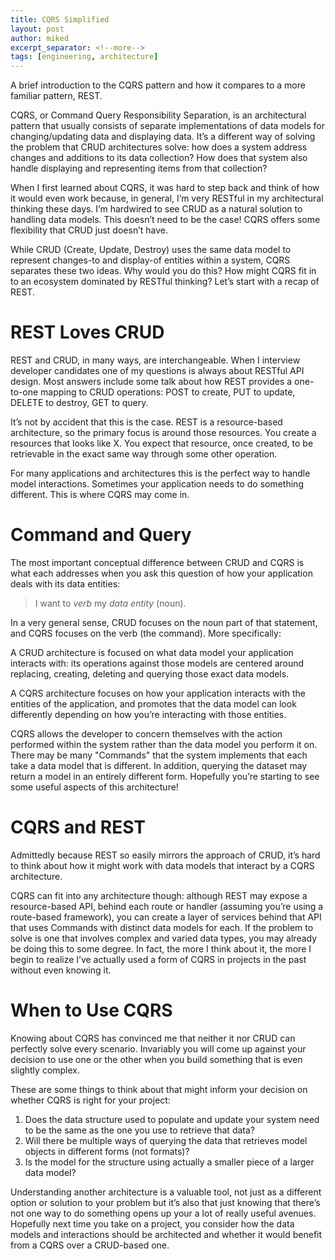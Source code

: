 ```yaml
---
title: CQRS Simplified
layout: post
author: miked
excerpt_separator: <!--more-->
tags: [engineering, architecture]
---
```


<p class="excerpt">
A brief introduction to the CQRS pattern and how it compares to a more familiar pattern, REST.
</p>

<!--more-->

CQRS, or Command Query Responsibility Separation, is an architectural pattern that usually consists of separate implementations of data models for changing/updating data and displaying data. It’s a different way of solving the problem that CRUD architectures solve: how does a system address changes and additions to its data collection? How does that system also handle displaying and representing items from that collection?

When I first learned about CQRS, it was hard to step back and think of how it would even work because, in general, I’m very RESTful in my architectural thinking these days. I’m hardwired to see CRUD as a natural solution to handling data models. This doesn’t need to be the case! CQRS offers some flexibility that CRUD just doesn’t have.

While CRUD (Create, Update, Destroy) uses the same data model to represent changes-to and display-of entities within a system, CQRS separates these two ideas. Why would you do this? How might CQRS fit in to an ecosystem dominated by RESTful thinking? Let’s start with a recap of REST.

# REST Loves CRUD

REST and CRUD, in many ways, are interchangeable. When I interview developer candidates one of my questions is always about RESTful API design. Most answers include some talk about how REST provides a one-to-one mapping to CRUD operations: POST to create, PUT to update, DELETE to destroy, GET to query.

It’s not by accident that this is the case. REST is a resource-based architecture, so the primary focus is around those resources. You create a resources that looks like X. You expect that resource, once created, to be retrievable in the exact same way through some other operation.

For many applications and architectures this is the perfect way to handle model interactions. Sometimes your application needs to do something different. This is where CQRS may come in.

# Command and Query

The most important conceptual difference between CRUD and CQRS is what each addresses when you ask this question of how your application deals with its data entities:

> I want to _verb_ my _data entity_ (noun).

In a very general sense, CRUD focuses on the noun part of that statement, and CQRS focuses on the verb (the command). More specifically:

A CRUD architecture is focused on what data model your application interacts with: its operations against those models are centered around replacing, creating, deleting and querying those exact data models.

A CQRS architecture focuses on how your application interacts with the entities of the application, and promotes that the data model can look differently depending on how you’re interacting with those entities.

CQRS allows the developer to concern themselves with the action performed within the system rather than the data model you perform it on. There may be many "Commands" that the system implements that each take a data model that is different. In addition, querying the dataset may return a model in an entirely different form. Hopefully you’re starting to see some useful aspects of this architecture!

# CQRS and REST

Admittedly because REST so easily mirrors the approach of CRUD, it’s hard to think about how it might work with data models that interact by a CQRS architecture.

CQRS can fit into any architecture though: although REST may expose a resource-based API, behind each route or handler (assuming you’re using a route-based framework), you can create a layer of services behind that API that uses Commands with distinct data models for each. If the problem to solve is one that involves complex and varied data types, you may already be doing this to some degree. In fact, the more I think about it, the more I begin to realize I’ve actually used a form of CQRS in projects in the past without even knowing it.

# When to Use CQRS

Knowing about CQRS has convinced me that neither it nor CRUD can perfectly solve every scenario. Invariably you will come up against your decision to use one or the other when you build something that is even slightly complex.

These are some things to think about that might inform your decision on whether CQRS is right for your project:

1. Does the data structure used to populate and update your system need to be the same as the one you use to retrieve that data?
2. Will there be multiple ways of querying the data that retrieves model objects in different forms (not formats)?
3. Is the model for the structure using actually a smaller piece of a larger data model?

Understanding another architecture is a valuable tool, not just as a different option or solution to your problem but it’s also that just knowing that there’s not one way to do something opens up your a lot of really useful avenues. Hopefully next time you take on a project, you consider how the data models and interactions should be architected and whether it would benefit from a CQRS over a CRUD-based one.